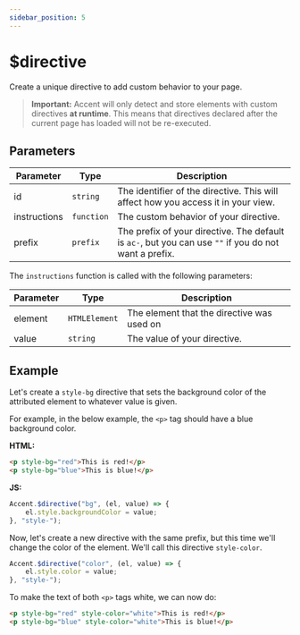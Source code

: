 ```yaml
---
sidebar_position: 5
---
```


# $directive

Create a unique directive to add custom behavior to your page. 

> **Important:** Accent will only detect and store elements with custom directives **at runtime**. This means that directives declared after the current page has loaded will not be re-executed. 

## Parameters 

| Parameter            | Type       | Description                                                                                            |
| -------------------- | ---------- | ------------------------------------------------------------------------------------------------------ |
| id                   | `string`   | The identifier of the directive. This will affect how you access it in your view.                      |
| instructions         | `function` | The custom behavior of your directive.                                                                 |
| prefix               | `prefix`   | The prefix of your directive. The default is `ac-`, but you can use `""` if you do not want a prefix.  |

The `instructions` function is called with the following parameters: 

| Parameter            | Type            | Description                                       |
| -------------------- | --------------- | ------------------------------------------------- |
| element              | `HTMLElement`   | The element that the directive was used on        |
| value                | `string`        | The value of your directive.                      |

## Example 

Let's create a `style-bg` directive that sets the background color of the attributed element to whatever value is given. 

For example, in the below example, the `<p>` tag should have a blue background color. 

**HTML:**

```html
<p style-bg="red">This is red!</p>
<p style-bg="blue">This is blue!</p>
```

**JS:**

```js
Accent.$directive("bg", (el, value) => {
    el.style.backgroundColor = value;
}, "style-");
```

Now, let's create a new directive with the same prefix, but this time we'll change the color of the element. We'll call this directive `style-color`. 

```js
Accent.$directive("color", (el, value) => {
    el.style.color = value;
}, "style-");
```

To make the text of both `<p>` tags white, we can now do:

```html
<p style-bg="red" style-color="white">This is red!</p>
<p style-bg="blue" style-color="white">This is blue!</p>
```